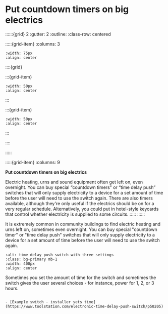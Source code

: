 # Put countdown timers on big electrics
 
::::::{grid} 2
:gutter: 2
:outline: 
:class-row: centered

:::::{grid-item}
:columns: 3
```{image} /images/step-icons/step_2.svg
:width: 75px
:align: center
```


::::{grid}

:::{grid-item}

```{image} /images/carbon-icons/carbon_3.svg
:width: 50px
:align: center
```
:::

:::{grid-item}
```{image} /images/cost-icons/cost_2.svg
:width: 50px
:align: center
```
:::

::::

:::::

:::::{grid-item}
:columns: 9

**Put countdown timers on big electrics**

Electric heating, urns and sound equipment often get left on, even overnight. You can buy special “countdown timers" or  “time delay push” switches that will only supply electricity to a device for a set amount of time before the user will need to use the switch again.   There are also timers available, although they're only useful if the electrics should be on for a very regular schedule.   Alternatively, you could put in hotel-style keycards that control whether electricity is supplied to some circuits.
:::::
::::::

It is extremely common in community buildings to find electric heating and urns left on, sometimes even overnight.  You can buy special "countdown timer" or "time delay push" switches that will only supply electricity to a device for a set amount of time before the user will need to use the switch again. 


```{image} ../images/countdown-timer-cropped.jpg
:alt: time delay push switch with three settings
:class: bg-primary mb-1
:width: 400px
:align: center
```
Sometimes you set the amount of time for the switch and sometimes the switch gives the user several choices - for instance, power for 1, 2, or 3 hours.  



```{admonition} More information

- [Example switch - installer sets time](https://www.toolstation.com/electronic-time-delay-push-switch/p50205)

```

